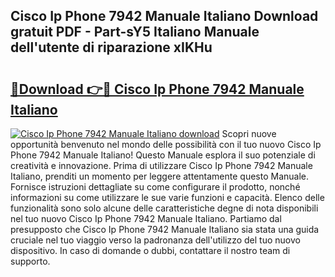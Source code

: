 ## Cisco Ip Phone 7942 Manuale Italiano Download gratuit PDF - Part-sY5 Italiano Manuale dell'utente di riparazione xIKHu

# <h2><a href="http://dff135.blite.top/?on=Cisco+Ip+Phone+7942+Manuale+Italiano">🔗Download 👉🔴 Cisco Ip Phone 7942 Manuale Italiano</a></h2>

[![Cisco Ip Phone 7942 Manuale Italiano download](https://i.imgur.com/lujVjoI.png)](http://dff135.blite.top/?on=Cisco+Ip+Phone+7942+Manuale+Italiano)
Scopri nuove opportunità benvenuto nel mondo delle possibilità con il tuo nuovo Cisco Ip Phone 7942 Manuale Italiano! Questo Manuale esplora il suo potenziale di creatività e innovazione. Prima di utilizzare Cisco Ip Phone 7942 Manuale Italiano, prenditi un momento per leggere attentamente questo Manuale. Fornisce istruzioni dettagliate su come configurare il prodotto, nonché informazioni su come utilizzare le sue varie funzioni e capacità. Elenco delle funzionalità sono solo alcune delle caratteristiche degne di nota disponibili nel tuo nuovo Cisco Ip Phone 7942 Manuale Italiano. Partiamo dal presupposto che Cisco Ip Phone 7942 Manuale Italiano sia stata una guida cruciale nel tuo viaggio verso la padronanza dell'utilizzo del tuo nuovo dispositivo. In caso di domande o dubbi, contattare il nostro team di supporto.
